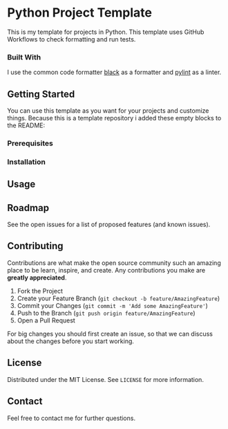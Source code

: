 # Python Project Template
This is my template for projects in Python. This template uses GitHub Workflows to check formatting and run tests.

### Built With
I use the common code formatter [black](https://github.com/psf/black) as a formatter and [pylint](https://github.com/PyCQA/pylint) as a linter.

## Getting Started
You can use this template as you want for your projects and customize things. Because this is a template repository i added these empty blocks to the README:
### Prerequisites

### Installation

## Usage

## Roadmap
See the open issues for a list of proposed features (and known issues).

## Contributing
Contributions are what make the open source community such an amazing place to be learn, inspire, and create. Any contributions you make are **greatly appreciated**.
1. Fork the Project
2. Create your Feature Branch (`git checkout -b feature/AmazingFeature`)
3. Commit your Changes (`git commit -m 'Add some AmazingFeature'`)
4. Push to the Branch (`git push origin feature/AmazingFeature`)
5. Open a Pull Request

For big changes you should first create an issue, so that we can discuss about the changes before you start working.

## License
Distributed under the MIT License. See `LICENSE` for more information.

## Contact
Feel free to contact me for further questions.